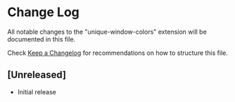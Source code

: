 # Change Log
All notable changes to the "unique-window-colors" extension will be documented in this file.

Check [Keep a Changelog](http://keepachangelog.com/) for recommendations on how to structure this file.

## [Unreleased]
- Initial release